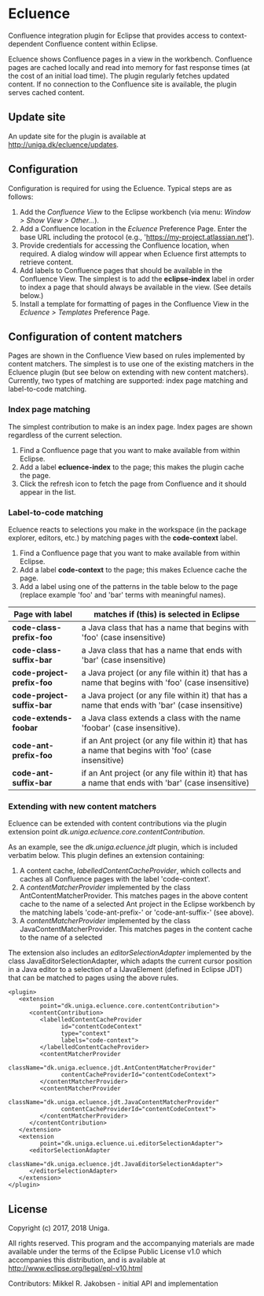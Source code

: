 # Ecluence
Confluence integration plugin for Eclipse that provides access to context-dependent Confluence content within Eclipse.

Ecluence shows Confluence pages in a view in the workbench. Confluence pages are cached locally and read into memory for fast response times (at the cost of an initial load time). The plugin regularly fetches updated content. If no connection to the Confluence site is available, the plugin serves cached content.

## Update site
An update site for the plugin is available at <http://uniga.dk/ecluence/updates>.

## Configuration
Configuration is required for using the Ecluence. Typical steps are as follows:

1. Add the *Confluence View* to the Eclipse workbench (via menu: *Window > Show View > Other...*).
2. Add a Confluence location in the *Ecluence* Preference Page. Enter the base URL including the protocol (e.g., 'https://my-project.atlassian.net').
3. Provide credentials for accessing the Confluence location, when required. A dialog window will appear when Ecluence first attempts to retrieve content.
4. Add labels to Confluence pages that should be available in the Confluence View. The simplest is to add the **eclipse-index** label in order to index a page that should always be available in the view. (See details below.)
5. Install a template for formatting of pages in the Confluence View in the *Ecluence > Templates* Preference Page.

## Configuration of content matchers
Pages are shown in the Confluence View based on rules implemented by content matchers. The simplest is to use one of the existing matchers in the Ecluence plugin (but see below on extending with new content matchers). Currently, two types of matching are supported: index page matching and label-to-code matching.

### Index page matching
The simplest contribution to make is an index page. Index pages are shown regardless of the current selection.
1. Find a Confluence page that you want to make available from within Eclipse.
2. Add a label **ecluence-index** to the page; this makes the plugin cache the page.
3. Click the refresh icon to fetch the page from Confluence and it should appear in the list.

### Label-to-code matching
Ecluence reacts to selections you make in the workspace (in the package explorer, editors, etc.) by matching pages with the **code-context** label. 
1. Find a Confluence page that you want to make available from within Eclipse.
2. Add a label **code-context** to the page; this makes Ecluence cache the page.
3. Add a label using one of the patterns in the table below to the page (replace example 'foo' and 'bar' terms with meaningful names).

| Page with label | matches if (this) is selected in Eclipse |
| --- | --- |
| **code-class-prefix-foo**   | a Java class that has a name that begins with 'foo' (case insensitive) |
| **code-class-suffix-bar**   | a Java class that has a name that ends with 'bar' (case insensitive) |
| **code-project-prefix-foo** | a Java project (or any file within it) that has a name that begins with 'foo' (case insensitive) |
| **code-project-suffix-bar** | a Java project (or any file within it) that has a name that ends with 'bar' (case insensitive) |
| **code-extends-foobar**     | a Java class extends a class with the name 'foobar' (case insensitive).|
| **code-ant-prefix-foo**     | if an Ant project (or any file within it) that has a name that begins with 'foo' (case insensitive) |
| **code-ant-suffix-bar**     | if an Ant project (or any file within it) that has a name that ends with 'bar' (case insensitive) |

### Extending with new content matchers
Ecluence can be extended with content contributions via the plugin extension point *dk.uniga.ecluence.core.contentContribution*. 

As an example, see the *dk.uniga.ecluence.jdt* plugin, which is included verbatim below. This plugin defines an extension containing: 
1. A content cache, *labelledContentCacheProvider*, which collects and caches all Confluence pages with the label 'code-context'. 
2. A *contentMatcherProvider* implemented by the class AntContentMatcherProvider. This matches pages in the above content cache to the name of a selected Ant project in the Eclipse workbench by the matching labels 'code-ant-prefix-<name>' or 'code-ant-suffix-<name>' (see above).
3. A *contentMatcherProvider* implemented by the class JavaContentMatcherProvider. This matches pages in the content cache to the name of a selected  

The extension also includes an *editorSelectionAdapter* implemented by the class JavaEditorSelectionAdapter, which adapts the current cursor position in a Java editor to a selection of a IJavaElement (defined in Eclipse JDT) that can be matched to pages using the above rules.

	<plugin>
	   <extension
	         point="dk.uniga.ecluence.core.contentContribution">
	      <contentContribution>
	         <labelledContentCacheProvider
	               id="contentCodeContext"
	               type="context"
	               labels="code-context">
	         </labelledContentCacheProvider>
	         <contentMatcherProvider
	               className="dk.uniga.ecluence.jdt.AntContentMatcherProvider"
	               contentCacheProviderId="contentCodeContext">
	         </contentMatcherProvider>
	         <contentMatcherProvider
	               className="dk.uniga.ecluence.jdt.JavaContentMatcherProvider"
	               contentCacheProviderId="contentCodeContext">
	         </contentMatcherProvider>
	      </contentContribution>
	   </extension>
	   <extension
	         point="dk.uniga.ecluence.ui.editorSelectionAdapter">
	      <editorSelectionAdapter
	            className="dk.uniga.ecluence.jdt.JavaEditorSelectionAdapter">
	      </editorSelectionAdapter>
	   </extension>
	</plugin>


## License
Copyright (c) 2017, 2018 Uniga.

All rights reserved. This program and the accompanying materials
are made available under the terms of the Eclipse Public License
v1.0 which accompanies this distribution, and is available at
<http://www.eclipse.org/legal/epl-v10.html>

Contributors:
    Mikkel R. Jakobsen - initial API and implementation
 